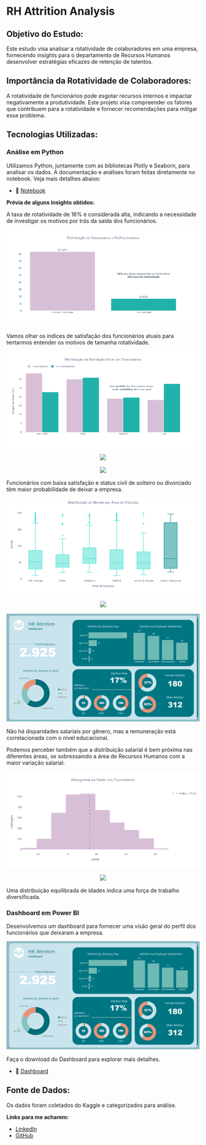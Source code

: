 # RH Attrition Analysis 

## Objetivo do Estudo:
Este estudo visa analisar a rotatividade de colaboradores em uma empresa, fornecendo insights para o departamento de Recursos Humanos desenvolver estratégias eficazes de retenção de talentos.

## Importância da Rotatividade de Colaboradores:
A rotatividade de funcionários pode esgotar recursos internos e impactar negativamente a produtividade. Este projeto visa compreender os fatores que contribuem para a rotatividade e fornecer recomendações para mitigar esse problema.

## Tecnologias Utilizadas:

### Análise em Python
Utilizamos Python, juntamente com as bibliotecas Plotly e Seaborn, para analisar os dados. A documentação e análises foram feitas diretamente no notebook. 
Veja mais detalhes abaixo:
 - 🔗 [Notebook](https://nbviewer.org/github/milexias/hr-attrition/blob/main/attrition_analysis.ipynb)

**Prévia de alguns insights obtidos:**

A taxa de rotatividade de 16% é considerada alta, indicando a necessidade de investigar os motivos por trás da saída dos funcionários.
<p align="center">
  <img src="https://github.com/milexias/hr-attrition/blob/main/imagens/ex_funcionarios.png"/>
</p>

Vamos olhar os índices de satisfação dos funcionários atuais para tentarmos entender os motivos de tamanha rotatividade.

<p align="center">
  <img src="https://github.com/milexias/hr-attrition/blob/main/imagens/satisfacao_geral.png"/>
</p>

<p align="center">
  <img src="https://github.com/milexias/hr-attrition/blob/main/ambiente_trabalho.png"/>
</p>

<p align="center">
  <img src="https://github.com/milexias/hr-attrition/blob/main/estado_civil.png"/>
</p>

Funcionários com baixa satisfação e status civil de solteiro ou divorciado têm maior probabilidade de deixar a empresa.

<p align="center">
  <img src="https://github.com/milexias/hr-attrition/blob/main/imagens/renda_area_atuacao.png"/>
</p>

<p align="center">
  <img src="https://github.com/milexias/hr-attrition/blob/main/renda_educacao.png"/>
</p>

<p align="center">
  <img src="https://github.com/milexias/hr-attrition/blob/main/dash_hr_attrition.png"/>
</p>

Não há disparidades salariais por gênero, mas a remuneração está correlacionada com o nível educacional.

Podemos perceber também que a distribuição salarial é bem próxima nas diferentes áreas, se sobressaindo a área de Recursos Humanos com a maior variação salarial. 

<p align="center">
  <img src="https://github.com/milexias/hr-attrition/blob/main/imagens/idade_funcionarios.png"/>
</p>

<p align="center">
  <img src="https://github.com/milexias/hr-attrition/blob/main/idade_anos_trabalho.png"/>
</p>

Uma distribuição equilibrada de idades indica uma força de trabalho diversificada.

### Dashboard em Power BI

Desenvolvemos um dashboard para fornecer uma visão geral do perfil dos funcionários que deixaram a empresa. 

<p align="center">
  <img src="https://github.com/milexias/hr-attrition/blob/main/imagens/dash_hr_attrition.png"/>
</p>

Faça o download do Dashboard para explorar mais detalhes.
 - 🔗 [Dashboard](https://github.com/milexias/hr-attrition/blob/main/Hr_Attrition.pbix)

## Fonte de Dados:
Os dados foram coletados do Kaggle e categorizados para análise.

**Links para me acharem:**
* [LinkedIn](https://www.linkedin.com/in/alexia-ssantos/)
* [GitHub](https://github.com/milexias)
